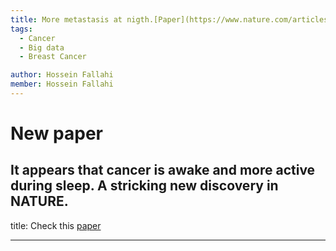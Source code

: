 ```yaml
---
title: More metastasis at nigth.[Paper](https://www.nature.com/articles/s41586-022-04875-y) 
tags:
  - Cancer
  - Big data
  - Breast Cancer

author: Hossein Fallahi
member: Hossein Fallahi
---
```


# New paper 

It appears that cancer is awake and more active during sleep. A stricking new discovery in NATURE.
---
title: Check this [paper](https://www.nature.com/articles/s41586-022-04875-y)

---

